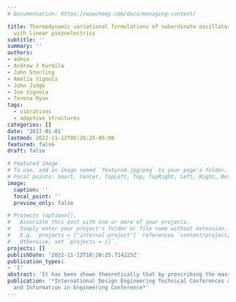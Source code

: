 ```yaml
---
# Documentation: https://wowchemy.com/docs/managing-content/

title: Thermodynamic variational formulations of subordinate oscillator arrays (SOA)
  with linear piezoelectrics
subtitle: ''
summary: ''
authors:
- admin
- Andrew J Kurdila
- John Sterling
- Amelia Vignola
- John Judge
- Joe Vignola
- Teresa Ryan
tags: 
  - vibrations
  - adaptive structures
categories: []
date: '2017-01-01'
lastmod: 2022-11-12T05:28:25-05:00
featured: false
draft: false

# Featured image
# To use, add an image named `featured.jpg/png` to your page's folder.
# Focal points: Smart, Center, TopLeft, Top, TopRight, Left, Right, BottomLeft, Bottom, BottomRight.
image:
  caption: ''
  focal_point: ''
  preview_only: false

# Projects (optional).
#   Associate this post with one or more of your projects.
#   Simply enter your project's folder or file name without extension.
#   E.g. `projects = ["internal-project"]` references `content/project/deep-learning/index.md`.
#   Otherwise, set `projects = []`.
projects: []
publishDate: '2022-11-12T10:28:25.714225Z'
publication_types:
- '1'
abstract: 'It has been shown theoretically that by prescribing the mass and stiffness distributions of a subordinate oscillator array (SOA) that is attached to a host structure, significant vibration attenuation of a host can be obtained over a finite frequency range. This case stands in stark contrast to classical vibration isolator designs for two degree of freedom systems that achieve exact vibration cancellation at a single isolated frequency. Despite the attractiveness of SOAs for the design of broader band vibration suppression, the theoretically desired result can deteriorate rapidly due to small fabrication imperfections in the SOA. This paper introduces and compares variational thermodynamic formulations of composite piezoelectric SOA that are designed to be adjustable in real-time to ameliorate the effects of disorder due to fabrication in a SOA.'
publication: '*International Design Engineering Technical Conferences and Computers
  and Information in Engineering Conference*'
---
```

